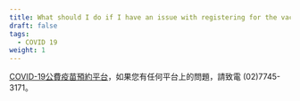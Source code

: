 ```yaml
---
title: What should I do if I have an issue with registering for the vaccine online?
draft: false
tags:
  - COVID 19
weight: 1
---
```

[COVID-19公費疫苗預約平台](https://1922.gov.tw/vas/ "至COVID-19公費疫苗預約平台")，如果您有任何平台上的問題，請致電 (02)7745-3171。